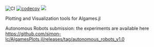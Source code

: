 ![CI](https://github.com/simon-lc/AlgamesPlots.jl/workflows/CI/badge.svg)
[![codecov](https://codecov.io/gh/simon-lc/AlgamesPlots.jl/branch/master/graph/badge.svg?token=UMFAFPUGBE)](https://codecov.io/gh/simon-lc/AlgamesPlots.jl)
[![](https://img.shields.io/badge/docs-dev-blue.svg)](https://simon-lc.github.io/AlgamesPlots.jl/dev)

Plotting and Visualization tools for Algames.jl

Autonomous Robots submission: the experiments are available here https://github.com/simon-lc/AlgamesPlots.jl/releases/tag/autonomous_robots_v1.0

